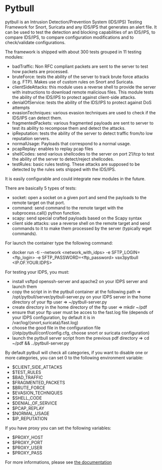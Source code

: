 # Pytbull
pytbull is an Intrusion Detection/Prevention System (IDS/IPS) Testing Framework for Snort, Suricata and any IDS/IPS that generates an alert file. It can be used to test the detection and blocking capabilities of an IDS/IPS, to compare IDS/IPS, to compare configuration modifications and to check/validate configurations.

The framework is shipped with about 300 tests grouped in 11 testing modules:

- badTraffic: Non RFC compliant packets are sent to the server to test how packets are processed.
- bruteForce: tests the ability of the server to track brute force attacks (e.g. FTP). Makes use of custom rules on Snort and Suricata.
- clientSideAttacks: this module uses a reverse shell to provide the server with instructions to download remote malicious files. This module tests the ability of the IDS/IPS to protect against client-side attacks.
- denialOfService: tests the ability of the IDS/IPS to protect against DoS attempts
- evasionTechniques: various evasion techniques are used to check if the IDS/IPS can detect them.
- fragmentedPackets: various fragmented payloads are sent to server to test its ability to recompose them and detect the attacks.
- ipReputation: tests the ability of the server to detect traffic from/to low reputation servers.
- normalUsage: Payloads that correspond to a normal usage.
- pcapReplay: enables to replay pcap files
- shellCodes: send various shellcodes to the server on port 21/tcp to test the ability of the server to detect/reject shellcodes.
- testRules: basic rules testing. These attacks are supposed to be detected by the rules sets shipped with the IDS/IPS.

It is easily configurable and could integrate new modules in the future.

There are basically 5 types of tests:

- socket: open a socket on a given port and send the payloads to the remote target on that port.
- command: send command to the remote target with the subprocess.call() python function.
- scapy: send special crafted payloads based on the Scapy syntax
- client side attacks: use a reverse shell on the remote target and send commands to it to make them processed by the server (typically wget commands).

For launch the container type the following command:
* docker run -ti --network <network_with_idps> -e SFTP_LOGIN=<ftp_login> -e SFTP_PASSWORD=<ftp_password>  vax3pytbull <IP.OF.YOUR.IDPS>

For testing your IDPS, you must:
* install vsftpd openssh-server and apache2 on your IDPS server and launch them
* copy the script in in the pytbull container at the following path => /opt/pytbull/server/pytbull-server.py on your IDPS server in the home directory of your ftp user => ~/pytbull-server.py
* create directory in the home directory of the ftp user => mkdir ~/pdf
* ensure that your ftp user must be acces to the fast.log file (depends of your IDPS configuration, by default it is in /var/log/{snort,suricata}/fast.log)
* choose the good file in the configuration file (/otp/pytbull/conf/config.cfg, choose snort or suricata configuration)
* launch the pytbull server script from the previous pdf directory => cd ~/pdf && ../pytbull-server.py

By default pytbull will check all categories, if you want to disable one or more categories, you can set 0 to the following environment variable:
* $CLIENT_SIDE_ATTACKS
* $TEST_RULES
* $BAD_TRAFFIC
* $FRAGMENTED_PACKETS
* $BRUTE_FORCE
* $EVASION_TECHNIQUES
* $SHELL_CODE
* $DENIAL_OF_SERVICE
* $PCAP_REPLAY
* $NORMAL_USAGE
* $IP_REPUTATION

If you have proxy you can set the following variables:
* $PROXY_HOST
* $PROXY_PORT
* $PROXY_USER
* $PROXY_PASS

For more informations, please see [the documentation](http://pytbull.sourceforge.net/index.php?page=documentation "pytbull official documentation")
